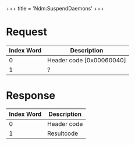 +++
title = 'Ndm:SuspendDaemons'
+++

# Request

| Index Word | Description                |
|------------|----------------------------|
| 0          | Header code \[0x00060040\] |
| 1          | ?                          |

# Response

| Index Word | Description |
|------------|-------------|
| 0          | Header code |
| 1          | Resultcode  |
